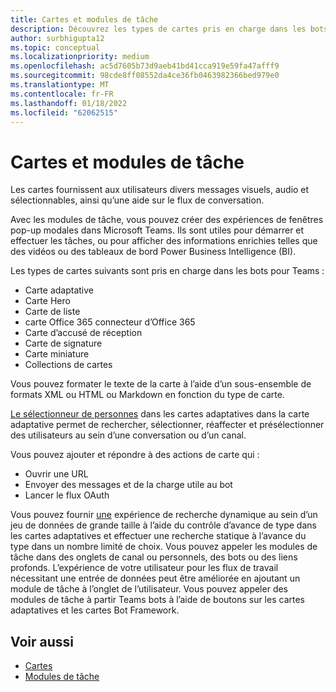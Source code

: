 ```yaml
---
title: Cartes et modules de tâche
description: Découvrez les types de cartes pris en charge dans les bots pour Teams, tels que les cartes adaptatives, la carte Hero, la carte miniature, etc. Découvrez les actions de carte et l’vot de modules de tâche dans les canaux, les bots ou les liens profonds.
author: surbhigupta12
ms.topic: conceptual
ms.localizationpriority: medium
ms.openlocfilehash: ac5d7605b73d9aeb41bd41cca919e59fa47afff9
ms.sourcegitcommit: 98cde8ff08552da4ce36fb0463982366bed979e0
ms.translationtype: MT
ms.contentlocale: fr-FR
ms.lasthandoff: 01/18/2022
ms.locfileid: "62062515"
---
```

# <a name="cards-and-task-modules"></a>Cartes et modules de tâche

Les cartes fournissent aux utilisateurs divers messages visuels, audio et sélectionnables, ainsi qu’une aide sur le flux de conversation.

Avec les modules de tâche, vous pouvez créer des expériences de fenêtres pop-up modales dans Microsoft Teams. Ils sont utiles pour démarrer et effectuer les tâches, ou pour afficher des informations enrichies telles que des vidéos ou des tableaux de bord Power Business Intelligence (BI).

Les types de cartes suivants sont pris en charge dans les bots pour Teams :

* Carte adaptative
* Carte Hero
* Carte de liste
* carte Office 365 connecteur d’Office 365
* Carte d’accusé de réception
* Carte de signature
* Carte miniature
* Collections de cartes

Vous pouvez formater le texte de la carte à l’aide d’un sous-ensemble de formats XML ou HTML ou Markdown en fonction du type de carte.

[Le sélectionneur de personnes](cards/people-picker.md) dans les cartes adaptatives dans la carte adaptative permet de rechercher, sélectionner, réaffecter et présélectionner des utilisateurs au sein d’une conversation ou d’un canal.

Vous pouvez ajouter et répondre à des actions de carte qui :
* Ouvrir une URL
* Envoyer des messages et de la charge utile au bot
* Lancer le flux OAuth

Vous pouvez fournir [une](~/task-modules-and-cards/cards/dynamic-search.md) expérience de recherche dynamique au sein d’un jeu de données de grande taille à l’aide du contrôle d’avance de type dans les cartes adaptatives et effectuer une recherche statique à l’avance du type dans un nombre limité de choix. Vous pouvez appeler les modules de tâche dans des onglets de canal ou personnels, des bots ou des liens profonds. L’expérience de votre utilisateur pour les flux de travail nécessitant une entrée de données peut être améliorée en ajoutant un module de tâche à l’onglet de l’utilisateur. Vous pouvez appeler des modules de tâche à partir Teams bots à l’aide de boutons sur les cartes adaptatives et les cartes Bot Framework.

## <a name="see-also"></a>Voir aussi

* [Cartes](~/task-modules-and-cards/what-are-cards.md)
* [Modules de tâche](~/task-modules-and-cards/what-are-task-modules.md)

